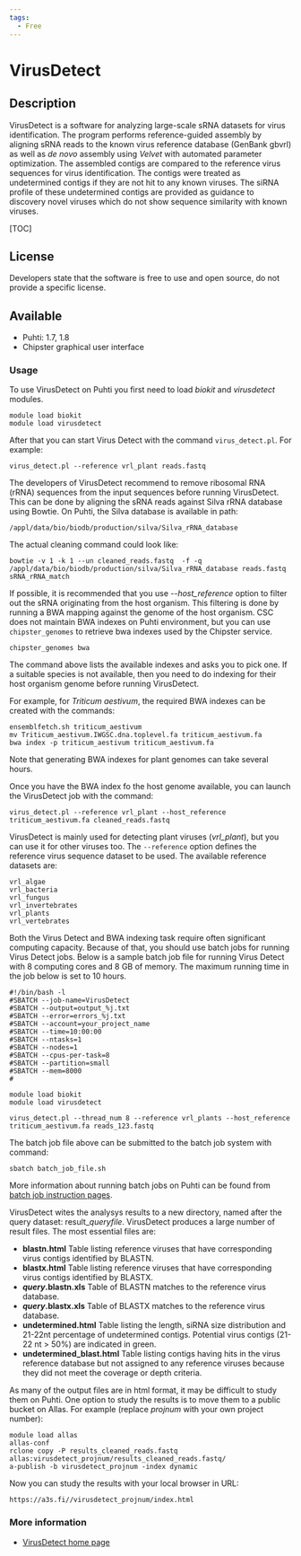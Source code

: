 ```yaml
---
tags:
  - Free
---
```


# VirusDetect

## Description

VirusDetect is a software for analyzing large-scale sRNA datasets for
virus identification. The program performs reference-guided assembly by
aligning sRNA reads to the known virus reference database (GenBank
gbvrl) as well as *de novo* assembly using _Velvet_ with automated
parameter optimization. The assembled contigs are compared to the
reference virus sequences for virus identification. The contigs were
treated as undetermined contigs if they are not hit to any known
viruses. The siRNA profile of these undetermined contigs are provided as
guidance to discovery novel viruses which do not show sequence
similarity with known viruses.

[TOC]

## License

Developers state that the software is free to use and open source, do not provide
a specific license.

## Available


*   Puhti: 1.7, 1.8
*   Chipster graphical user interface


### Usage

To use VirusDetect on Puhti you first need to load _biokit_ and _virusdetect_ modules.
```text
module load biokit
module load virusdetect
```
After that you can start Virus Detect with the command `virus_detect.pl`.
For example:
```text
virus_detect.pl --reference vrl_plant reads.fastq
```
The developers of VirusDetect recommend to remove ribosomal RNA (rRNA)
sequences from the input sequences before running VirusDetect. This can
be done by aligning the sRNA reads against Silva rRNA database using
Bowtie. On Puhti, the Silva database is available in path:

```text
/appl/data/bio/biodb/production/silva/Silva_rRNA_database
```    

The actual cleaning command could look like:
```text
bowtie -v 1 -k 1 --un cleaned_reads.fastq  -f -q /appl/data/bio/biodb/production/silva/Silva_rRNA_database reads.fastq  sRNA_rRNA_match
```

If possible, it is recommended that you use _--host_reference_ option
to filter out the sRNA originating from the host organism. This
filtering is done by running a BWA mapping against the genome of the
host organism. CSC does not maintain BWA indexes on Puhti environment,
but you can use `chipster_genomes` to retrieve bwa indexes used by the 
Chipster service.

```text
chipster_genomes bwa
```
The command above lists the available indexes and asks you to pick one.
If a suitable species is not available, then you need to do indexing for their host
organism genome before running VirusDetect.

For example, for _Triticum aestivum_, the required BWA indexes can be
created with the commands:
```text
ensemblfetch.sh triticum_aestivum
mv Triticum_aestivum.IWGSC.dna.toplevel.fa triticum_aestivum.fa
bwa index -p triticum_aestivum triticum_aestivum.fa
```
Note that generating BWA indexes for plant genomes can take several hours.

Once you have the BWA index fo the host genome available, you can launch the VirusDetect job with the command:

```text
virus_detect.pl --reference vrl_plant --host_reference  triticum_aestivum.fa cleaned_reads.fastq
```

VirusDetect is mainly used for detecting plant viruses (_vrl_plant_), but you can use it for other viruses too. The `--reference` option defines the
reference virus sequence dataset to be used. The available reference datasets are:
```text
vrl_algae
vrl_bacteria
vrl_fungus
vrl_invertebrates
vrl_plants
vrl_vertebrates
```

Both the Virus Detect and BWA indexing task require often significant
computing capacity. Because of that, you should use batch jobs for 
running Virus Detect jobs. Below is a
sample batch job file for running Virus Detect with 8 computing cores
and 8 GB of memory. The maximum running time in the job below is set to
10 hours.

 
```text
#!/bin/bash -l
#SBATCH --job-name=VirusDetect
#SBATCH --output=output_%j.txt
#SBATCH --error=errors_%j.txt
#SBATCH --account=your_project_name
#SBATCH --time=10:00:00
#SBATCH --ntasks=1
#SBATCH --nodes=1
#SBATCH --cpus-per-task=8
#SBATCH --partition=small
#SBATCH --mem=8000
#

module load biokit
module load virusdetect

virus_detect.pl --thread_num 8 --reference vrl_plants --host_reference triticum_aestivum.fa reads_123.fastq
```

The batch job file above can be submitted to the batch job system with
command:
```text
sbatch batch_job_file.sh
```
More information about running batch jobs on Puhti can be found from
[batch job instruction pages](../computing/running/getting-started.md).

VirusDetect wites the analysys results to a new directory, named after the query dataset: result_<i>queryfile</i>. VirusDetect produces a large number of result files. The most essential files are:

*   **blastn.html** Table listing reference viruses that have corresponding virus contigs identified by BLASTN.
*   **blastx.html** Table listing reference viruses that have corresponding virus contigs identified by BLASTX. 
*   **_query_.blastn.xls** Table of BLASTN matches to the reference virus database.
*   **_query_.blastx.xls** Table of BLASTX matches to the reference virus database.
*   **undetermined.html** Table listing the length, siRNA size distribution and 21-22nt percentage of undetermined contigs. Potential virus contigs (21-22 nt > 50%) are indicated in green.
*   **undetermined_blast.html** Table listing contigs having hits in the virus reference database but not assigned to any reference viruses because they did not meet the coverage or depth criteria.

As many of the output files are in html format, it may be difficult to study them on Puhti.
One option to study the results is to move them to a public bucket on Allas. For example
(replace _projnum_ with your own project number):
```text
module load allas
allas-conf
rclone copy -P results_cleaned_reads.fastq allas:virusdetect_projnum/results_cleaned_reads.fastq/
a-publish -b virusdetect_projnum -index dynamic
```
Now you can study the results with your local browser in URL:
```text
https://a3s.fi//virusdetect_projnum/index.html
```

   
   
### More information

*   [VirusDetect home page](http://virusdetect.feilab.net/cgi-bin/virusdetect/index.cgi)
